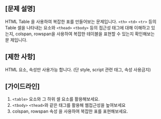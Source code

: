 ## [문제 설명]

HTML Table 을 사용하여 복잡한 표를 만들어보는 문제입니다. `<th>` `<td>` `<tr>` 등의 Table 셀을 나타내는 요소와 `<thead>` `<tbody>` 등의 접근성 태그에 대해 이해하고 있 는지, colspan, rowspan을 사용하여 복잡한 테이블을 표현할 수 있는지 확인해보는 문 제입니다.  

## [제한 사항]

HTML 요소, 속성만 사용가능 합니다. (단 style, script 관련 태그, 속성 사용금지) 


## [가이드라인]

1. `<table>` 요소와 그 하위 셀 요소를 활용해보세요. 
2. `<tbody>` `<thead>`와 같은 태그를 활용해 웹접근성을 높여보세요 
3. colspan, rowspan 속성 을 사용하여 복잡한 표를 표현해보세요. 

